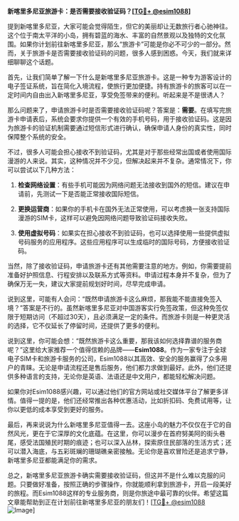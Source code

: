 **新喀里多尼亚旅游卡：是否需要接收验证码？[[TG💪+ @esim1088](https://t.me/s/esim1088)]**

提到新喀里多尼亚，大家可能会觉得陌生，但它的美丽却让无数旅行者心驰神往。这个位于南太平洋的小岛，拥有碧蓝的海水、丰富的自然景观以及独特的文化氛围。如果你计划前往新喀里多尼亚，那么“旅游卡”可能是你必不可少的一部分。然而，关于旅游卡是否需要接收验证码的问题，很多人感到困惑。今天，我们就来详细聊聊这个话题。

首先，让我们简单了解一下什么是新喀里多尼亚旅游卡。这是一种专为游客设计的电子签证系统，旨在简化入境流程，使旅行更加便捷。持有旅游卡的旅客可以在一定时间内自由出入新喀里多尼亚，享受免签带来的便利。听起来是不是很诱人？

那么问题来了，申请旅游卡时是否需要接收验证码呢？答案是：**需要**。在填写完旅游卡申请表后，系统会要求你提供一个有效的手机号码，用于接收验证码。这是因为旅游卡的验证机制需要通过短信形式进行确认，确保申请人身份的真实性，同时保障整个系统的安全。

不过，很多人可能会担心接收不到验证码，尤其是对于那些经常出国或者使用国际漫游的人来说。其实，这种情况并不少见，但解决起来并不复杂。通常情况下，你可以尝试以下几种方法：

1. **检查网络设置**：有些手机可能因为网络问题无法接收到国外的短信。建议在申请前，先测试一下是否能正常接收国际短信。
   
2. **更换运营商**：如果你的手机卡在国外无法正常使用，可以考虑换一张支持国际漫游的SIM卡，这样可以避免因网络问题导致验证码接收失败。

3. **使用虚拟号码**：如果实在担心接收不到验证码，也可以选择使用一些提供虚拟号码服务的应用程序。这些应用程序可以生成临时的国际号码，方便接收验证码。

当然，除了接收验证码，申请旅游卡还有其他需要注意的地方。例如，你需要提前准备好护照信息、行程安排以及联系方式等资料。申请过程本身并不复杂，但为了确保万无一失，建议大家提前规划好时间，尽早完成申请。

说到这里，可能有人会问：“既然申请旅游卡这么麻烦，那我能不能直接免签入境？”答案是不行的。虽然新喀里多尼亚对中国游客实行免签政策，但这种免签仅限于短期访问（不超过30天），且必须满足一定的条件。而旅游卡则是一种更灵活的选择，它不仅延长了停留时间，还提供了更多的便利。

说到这里，你可能会想：“既然旅游卡这么重要，那我该如何选择靠谱的服务商呢？”这里给大家推荐一个值得信赖的品牌——**Esim1088**。作为一家专注于全球电子SIM卡和旅游卡服务的公司，Esim1088以其高效、安全的服务赢得了众多用户的青睐。无论是申请流程还是售后服务，他们都力求做到最好。此外，他们还提供多种语言的支持，无论你是英语、法语还是中文用户，都能轻松解决问题。

如果你对Esim1088感兴趣，可以通过他们的官方网站或社交媒体平台了解更多详情。值得一提的是，他们还经常推出各种优惠活动，比如折扣码、免费试用等，让你以更低的成本享受到更好的服务。

最后，再来说说为什么新喀里多尼亚值得一去。这座小岛的魅力不仅仅在于它的自然风光，更在于它深厚的文化底蕴。在这里，你可以漫步在首府努美阿的街头巷尾，感受法国殖民时期的痕迹；也可以深入丛林，探索原住民部落的生活方式；还可以潜入海底，与五彩斑斓的珊瑚礁亲密接触。无论你是喜欢冒险还是追求宁静，新喀里多尼亚都能满足你的需求。

总之，新喀里多尼亚旅游卡确实需要接收验证码，但这并不是什么难以克服的问题。只要做好准备，按照正确的步骤操作，你就能顺利拿到旅游卡，开启一段美好的旅程。而Esim1088这样的专业服务商，则是你旅途中最可靠的伙伴。希望这篇文章能帮助到正在计划前往新喀里多尼亚的朋友们！[[TG💪+ @esim1088](https://t.me/s/esim1088) ![Image](https://i.postimg.cc/4NQfJmqS/Snipaste-2025-05-13-00-14-12.png)]